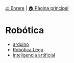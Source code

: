 [🔙 Enrere](../) | [🏠 Pàgina principal](http://danimrprofe.github.io/apuntes/)

# Robótica

- [arduino](arduino/index.md)
- [Robótica Lego](robotica-lego/index.md)
- [inteligencia artificial](inteligencia_artificial/index.md)
